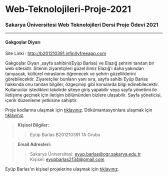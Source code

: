 # Web-Teknolojileri-Proje-2021
### Sakarya Üniversitesi Web Teknolojileri Dersi Proje Ödevi 2021
----------------------------------------------
#### Gakgoşlar Diyarı

Site Linki : http://b201210391.infinityfreeapp.com

Gakgoşlar Diyarı ,sayfa sahibini(Eyüp Barlas) ve Elazığ şehrini tanıtan bir web sitesidir. Sitenin ziyaretçileri güzel ilimiz Elazığ’ı daha yakından tanıyacak, kültürel miraslarını öğrenecek ve şehrin güzelliklerini görebilecektir. Ziyaretçiler bunların yanı sıra, sayfa sahibi Eyüp Barlas hakkında onu tanıtan bilgiler, özgeçmişi gibi konularda bilgi edinebilecektir. Kullanıcılar istedikleri takdirde siteye giriş yapabilir veya sayfa yönetimi ile iletişime geçmek için iletişim bölümünden bizlere ulaşabilir. Sayfa yöneticisi, içerik düzenleme yetkisine sahiptir.

Proje kodlarına ulaşmak için [tıklayınız](https://github.com/eyupbarlas/Web-Teknolojileri-Proje-2021/tree/main/Project "Gakgoşlar Diyarı").
Dökümantasyonlara ulaşmak için [tıklayınız](https://github.com/eyupbarlas/Web-Teknolojileri-Proje-2021/tree/main/Project/docs "Docs").

> **Kişisel Bilgiler:**
> 
>> Eyüp Barlas
>> B201210391 1A Grubu 

> **Email Adresleri:**
>  
>> Sakarya Üniversitesi: <eyup.barlas@ogr.sakarya.edu.tr>    
>> Kişisel: <eyupbarlas2134@gmail.com>

Eyüp Barlas'ın kişisel projelerine ulaşmak için [tıklayınız](https://github.com/eyupbarlas/BzzmansProjects "Bzzmans Projects").

